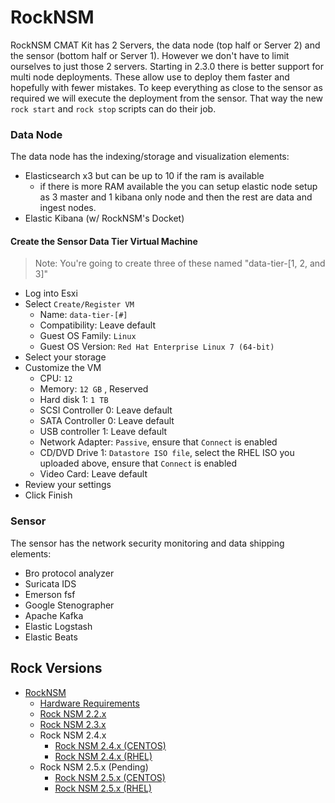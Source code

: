 # RockNSM

RockNSM CMAT Kit has 2 Servers, the data node (top half or Server 2) and the sensor (bottom half or Server 1). However we don't have to limit ourselves to just those 2 servers. Starting in 2.3.0 there is better support for multi node deployments. These allow use to deploy them faster and hopefully with fewer mistakes. To keep everything as close to the sensor as required we will execute the deployment from the sensor. That way the new `rock start` and `rock stop` scripts can do their job.

### Data Node
The data node has the indexing/storage and visualization elements:
- Elasticsearch x3 but can be up to 10 if the ram is available
  - if there is more RAM available the you can setup elastic node setup as 3 master and 1 kibana only node and then the rest are data and ingest nodes.
- Elastic Kibana (w/ RockNSM's Docket)

#### Create the Sensor Data Tier Virtual Machine
> Note: You're going to create three of these named "data-tier-[1, 2, and 3]"
- Log into Esxi
- Select `Create/Register VM`  
  - Name: `data-tier-[#]`  
  - Compatibility: Leave default  
  - Guest OS Family: `Linux`  
  - Guest OS Version: `Red Hat Enterprise Linux 7 (64-bit)`  
- Select your storage  
- Customize the VM  
  - CPU: `12`  
  - Memory: `12 GB` , Reserved   
  - Hard disk 1: `1 TB`  
  - SCSI Controller 0: Leave default  
  - SATA Controller 0: Leave default  
  - USB controller 1:  Leave default  
  - Network Adapter: `Passive`, ensure that `Connect` is enabled  
  - CD/DVD Drive 1: `Datastore ISO file`, select the RHEL ISO you uploaded above, ensure that `Connect` is enabled  
  - Video Card:  Leave default  
- Review your settings  
- Click Finish  

### Sensor
The sensor has the network security monitoring and data shipping elements:
- Bro protocol analyzer
- Suricata IDS
- Emerson fsf
- Google Stenographer
- Apache Kafka
- Elastic Logstash
- Elastic Beats

## Rock Versions
- [RockNSM](./topics/rocknsm/README.md)
  - [Hardware Requirements](./topics/rocknsm-requirements.md)
  - [Rock NSM 2.2.x](./topics/rocknsm2-2-0/README.md)
  - [Rock NSM 2.3.x](./topics/rocknsm2-3-0/README.md)
  - Rock NSM 2.4.x
    - [Rock NSM 2.4.x (CENTOS)](./topics/rocknsm2-4-0/CENTOS/README.md)
    - [Rock NSM 2.4.x (RHEL)](./topics/rocknsm2-4-0/RHEL/README.md)
  - Rock NSM 2.5.x (Pending)
    - [Rock NSM 2.5.x (CENTOS)](./topics/rocknsm2-5-0/CENTOS/README.md)
    - [Rock NSM 2.5.x (RHEL)](./topics/rocknsm2-5-0/RHEL/README.md)